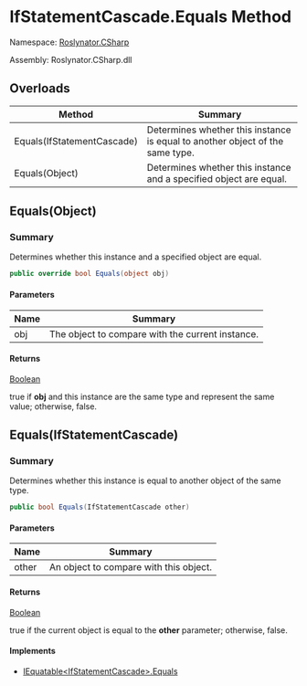 # IfStatementCascade\.Equals Method

Namespace: [Roslynator.CSharp](../../README.md)

Assembly: Roslynator\.CSharp\.dll

## Overloads

| Method | Summary |
| ------ | ------- |
| Equals\(IfStatementCascade\) | Determines whether this instance is equal to another object of the same type\. |
| Equals\(Object\) | Determines whether this instance and a specified object are equal\. |

## Equals\(Object\)

### Summary

Determines whether this instance and a specified object are equal\.

```csharp
public override bool Equals(object obj)
```

#### Parameters

| Name | Summary |
| ---- | ------- |
| obj | The object to compare with the current instance\.  |

#### Returns

[Boolean](https://docs.microsoft.com/en-us/dotnet/api/system.boolean)

true if **obj** and this instance are the same type and represent the same value; otherwise, false\. 

## Equals\(IfStatementCascade\)

### Summary

Determines whether this instance is equal to another object of the same type\.

```csharp
public bool Equals(IfStatementCascade other)
```

#### Parameters

| Name | Summary |
| ---- | ------- |
| other | An object to compare with this object\. |

#### Returns

[Boolean](https://docs.microsoft.com/en-us/dotnet/api/system.boolean)

true if the current object is equal to the **other** parameter; otherwise, false\.

#### Implements

* [IEquatable\<IfStatementCascade>.Equals](https://docs.microsoft.com/en-us/dotnet/api/system.iequatable-1.equals)

